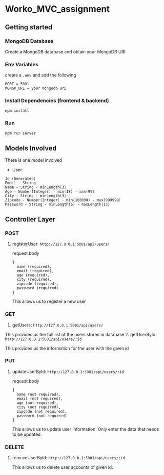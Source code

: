 # Worko_MVC_assignment

## Getting started
### MongoDB Database
Create a MongoDB database and obtain your MongoDB URI
### Env Variables
create a `.env` and add the following

```
PORT = 5001
MONGO_URL = your mongodb uri
```

### Install Dependencies (frontend & backend)
```
npm install
```
###  Run
```
npm run server
```

## Models Involved
There is one model involved
- User
```
Id (Generated)
Email - String
Name - String - minLength(3)
Age - Number(Integer) - min(18) - max(99)
City - String - minLength(3)
Zipcode - Number(Integer) - min(100000) - max(999999)
Password - String - minLength(6) - maxLength(15)
```

## Controller Layer
### POST
1. registerUser:
   ```http://127.0.0.1:5001/api/users/```
   
   request.body
   ```
   {
     name (required),
     email (required),
     age (required),
     city (required),
     zipcode (required),
     password (required)
   }
   ```
   This allows us to register a new user
   
### GET
1. getUsers:
  ``` http://127.0.0.1:5001/api/users/ ```

  This provides us the full list of the users stored in database
2. getUserById:
``` http://127.0.0.1:5001/api/users/:id ```

This provides us the information for the user with the given id

### PUT
1. updateUserById:
   ``` http://127.0.0.1:5001/api/users/:id ```

   request.body
   ```
   {
     name (not required),
     email (not required),
     age (not required),
     city (not required),
     zipcode (not required),
     password (not required)
   }
   ```

   This allows us to update user information. Only enter the data that needs to be updated.

### DELETE
1. removeUserById:
   ``` http://127.0.0.1:5001/api/users/:id ```

   This allows us to delete user accounts of given id.
